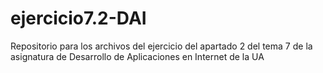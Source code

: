 # ejercicio7.2-DAI
Repositorio para los archivos del ejercicio del apartado 2 del tema 7 de la asignatura de Desarrollo de Aplicaciones en Internet de la UA
